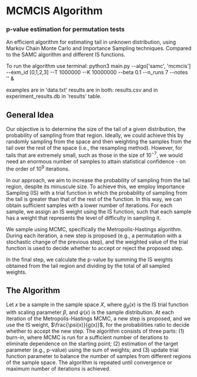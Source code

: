 # MCMCIS Algorithm
### p-value estimation for permutation tests

An efficient algorithm for estimating tail in unknown distribution, using Markov Chain Monte Carlo and Importance Sampling techniques.
Compared to the SAMC algorithm and different IS functions.

To run the algorithm use terminal:
python3 main.py --algo['samc', 'mcmcis'] --exm_id [0,1,2,3] --T 1000000 --K 10000000 --beta 0.1 --n_runs 7 --notes '' &

examples are in 'data.txt'
results are in both: results.csv 
and in experiment_results.db in 'results' table.

## General Idea

Our objective is to determine the size of the tail of a given distribution, the probability of sampling from that region. Ideally, we could achieve this by randomly sampling from the space and then weighting the samples from the tail over the rest of the space (i.e., the resampling method). However, for tails that are extremely small, such as those in the size of $10^{-7}$, we would need an enormous number of samples to attain statistical confidence - on the order of $10^{9}$ iterations.

In our approach, we aim to increase the probability of sampling from the tail region, despite its minuscule size. To achieve this, we employ Importance Sampling (IS) with a trial function in which the probability of sampling from the tail is greater than that of the rest of the function. In this way, we can obtain sufficient samples with a lower number of iterations. For each sample, we assign an IS weight using the IS function, such that each sample has a weight that represents the level of difficulty in sampling it.

We sample using MCMC, specifically the Metropolis-Hastings algorithm. During each iteration, a new step is proposed (e.g., a permutation with a stochastic change of the previous step), and the weighted value of the trial function is used to decide whether to accept or reject the proposed step.

In the final step, we calculate the p-value by summing the IS weights obtained from the tail region and dividing by the total of all sampled weights.

## The Algorithm

Let $x$ be a sample in the sample space $X$, where $g_{\beta}(x)$ is the IS trial function with scaling parameter $\beta$, and $\psi(x)$ is the sample distribution. At each iteration of the Metropolis-Hastings MCMC, a new step is proposed, and we use the IS weight, $\frac{\psi(x)}{g(x)}$, for the probabilities ratio to decide whether to accept the new step. The algorithm consists of three parts: (1) burn-in, where MCMC is run for a sufficient number of iterations to eliminate dependence on the starting point; (2) estimation of the target parameter (e.g., p-value) using the sum of weights; and (3) update trial function parameter to balance the number of samples from different regions of the sample space. The algorithm is repeated until convergence or maximum number of iterations is achieved.

